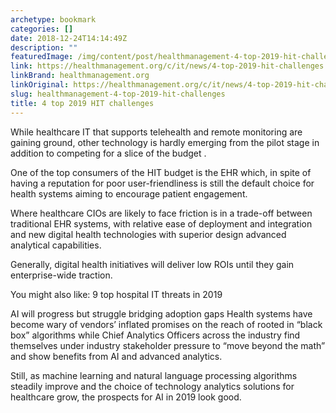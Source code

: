 ```yaml
---
archetype: bookmark
categories: []
date: 2018-12-24T14:14:49Z
description: ""
featuredImage: /img/content/post/healthmanagement-4-top-2019-hit-challenges.jpg
link: https://healthmanagement.org/c/it/news/4-top-2019-hit-challenges
linkBrand: healthmanagement.org
linkOriginal: https://healthmanagement.org/c/it/news/4-top-2019-hit-challenges
slug: healthmanagement-4-top-2019-hit-challenges
title: 4 top 2019 HIT challenges
---
```

While healthcare IT that supports telehealth and remote monitoring are gaining ground, other technology is hardly emerging from the pilot stage in addition to competing for a slice of the budget .

 

One of the top consumers of the HIT budget is the EHR which, in spite of having a reputation for poor user-friendliness is still the default choice for health systems aiming to encourage patient engagement.

 

Where healthcare CIOs are likely to face friction is in a trade-off between traditional EHR systems, with relative ease of deployment and integration and new digital health technologies with superior design advanced analytical capabilities.

 

Generally, digital health initiatives will deliver low ROIs until they gain enterprise-wide traction.


You might also like: 9 top hospital IT threats in 2019

 

AI will progress but struggle bridging adoption gaps
Health systems have become wary of vendors’ inflated promises on the reach of rooted in “black box” algorithms while Chief Analytics Officers across the industry find themselves under industry stakeholder pressure to “move beyond the math” and show benefits from AI and advanced analytics.

Still, as machine learning and natural language processing algorithms steadily improve and the choice of technology analytics solutions for healthcare grow, the prospects for AI in 2019 look good.

